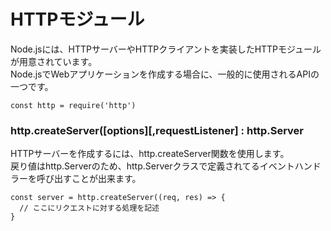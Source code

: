 # HTTPモジュール
Node.jsには、HTTPサーバーやHTTPクライアントを実装したHTTPモジュールが用意されています。<br>
Node.jsでWebアプリケーションを作成する場合に、一般的に使用されるAPIの一つです。<br>

```
const http = require('http')
```

### http.createServer(\[options]\[,requestListener] : http.Server<br>
HTTPサーバーを作成するには、http.createServer関数を使用します。<br>
戻り値はhttp.Serverのため、http.Serverクラスで定義されてるイベントハンドラーを呼び出すことが出来ます。<br>

```
const server = http.createServer((req, res) => {
  // ここにリクエストに対する処理を記述
}
```
